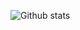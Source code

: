 ![Github stats](https://github-readme-stats.vercel.app/api?username=sidharth3&theme=highcontrast&show_icons=true&count_private=true)
